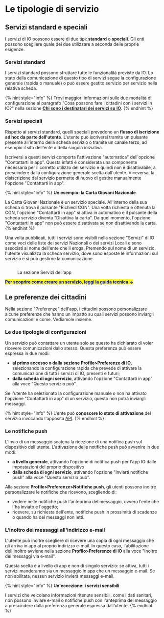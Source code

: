 # Le tipologie di servizio

## Servizi standard e speciali&#x20;

I servizi di IO possono essere di due tipi: **standard** o **speciali**. Gli enti possono scegliere quale dei due utilizzare a seconda delle proprie esigenze.

### Servizi standard&#x20;

I servizi standard possono sfruttare tutte le funzionalità previste da IO. Lo stato della comunicazione di questo tipo di servizi segue la configurazione generale (rapida o manuale) o può essere gestito servizio per servizio nella relativa scheda.

{% hint style="info" %}
Trovi maggiori informazioni sulle due modalità di configurazione al paragrafo "Cosa possono fare i cittadini con i servizi in IO?" nella sezione [**Chi sono i destinatari dei servizi su** **IO**](../gli-attori-di-io/chi-sono-i-destinatari-dei-servizi-su-io.md).
{% endhint %}

### Servizi speciali

Rispetto ai servizi standard, quelli speciali prevedono un **flusso di iscrizione ad hoc da parte dell'utente**. L'utente può iscriversi tramite un pulsante presente all'interno della scheda servizio o tramite un canale terzo, ad esempio il sito dell'ente o della singola iniziativa.

Iscriversi a questi servizi comporta l'attivazione "automatica" dell'opzione "Contattarti in app". Questa infatti è considerata una componente necessaria per il corretto utilizzo del servizio e quindi non è disattivabile, a prescindere dalla configurazione generale scelta dall'utente. Viceversa, la disiscrizione dal servizio permette di nuovo di gestire manualmente l'opzione "Contattarti in app".&#x20;

{% hint style="info" %}
**Un esempio: la Carta Giovani Nazionale**

La Carta Giovani Nazionale è un servizio speciale. All'interno della sua scheda si trova il pulsante "Richiedi CGN". Una volta richiesta e ottenuta la CGN, l'opzione "Contattarti in app" si attiva in automatico e il pulsante della scheda servizio diventa "Disattiva la carta". Da quel momento, l'opzione "Contattarti in app" non può essere disattivata se non disattivando la carta.
{% endhint %}

Una volta pubblicati, tutti i servizi sono visibili nella sezione "Servizi" di IO come voci delle liste dei servizi Nazionali o dei servizi Locali e sono associati al nome dell'ente che li eroga. Premendo sul nome di un servizio, l'utente visualizza la scheda servizio, dove sono esposte le informazioni sul servizio e si può gestirne la comunicazione.

<figure><img src="../.gitbook/assets/image (4).png" alt=""><figcaption><p>La sezione Servizi dell'app</p></figcaption></figure>

[<mark style="color:blue;">**Per scoprire come creare un servizio, leggi la guida tecnica ->**</mark>](https://app.gitbook.com/s/coSKRte21UjDBRWKLtEs/funzionalita/creare-un-servizio)&#x20;

## Le preferenze dei cittadini

Nella sezione "Preferenze" dell'app, i cittadini possono personalizzare alcune preferenze che hanno un impatto su quali servizi possono inviargli comunicazioni e come. Vediamole insieme.

### Le due tipologie di configurazioni

Un servizio può contattare un utente solo se questo ha dichiarato di voler ricevere comunicazioni dallo stesso. Questa preferenza può essere espressa in due modi:

* **al primo accesso o dalla sezione Profilo>Preferenze di IO**, selezionando la configurazione rapida che prevede di attivare la comunicazione di tutti i servizi di IO, presenti e futuri;
* **dalla scheda di ogni servizio**, attivando l'opzione "Contattarti in app" alla voce "Questo servizio può".

Se l'utente ha selezionato la configurazione manuale o non ha attivato l'opzione "Contattarti in app" di un servizio, questo non potrà inviargli messaggi.&#x20;

{% hint style="info" %}
L'ente può **conoscere lo stato di attivazione** del servizio invocando l'apposita [API](https://app.gitbook.com/s/coSKRte21UjDBRWKLtEs/api/api-messaggi/get-a-user-profile-using-post).
{% endhint %}

### Le notifiche push&#x20;

L'invio di un messaggio scatena la ricezione di una notifica push sul dispositivo dell'utente. L'attivazione delle notifiche push può avvenire in due modi:&#x20;

* **a livello generale**, attivando l'opzione di notifica push per l'app IO dalle impostazioni del proprio dispositivo
* **dalla scheda di ogni servizio**, attivando l'opzione "Inviarti notifiche push" alla voce "Questo servizio può".

Alla sezione **Profilo>Preferenze>Notifiche push**, gli utenti possono inoltre personalizzare le notifiche che ricevono, scegliendo di:

* vedere nelle notifiche push l'anteprima del messaggio, ovvero l'ente che l'ha inviato e l'oggetto;
* ricevere, su richiesta dell'ente, notifiche push in prossimità di scadenze o quando ha dei messaggi non letti.

### L'inoltro dei messaggi all'indirizzo e-mail

L'utente può inoltre scegliere di ricevere una copia di ogni messaggio che gli arriva in app al proprio indirizzo e-mail. In questo caso, l'abilitazione dell'inoltro avviene nella sezione **Profilo>Preferenze di IO** alla voce "Inoltro dei messaggi via e-mail".

Questa scelta è a livello di app e non di singolo servizio: se attiva, tutti i servizi manderanno sia un messaggio in app che un messaggio e-mail. Se non abilitata, nessun servizio invierà messaggi e-mail.

{% hint style="info" %}
**Un'eccezione: i servizi sensibili**

I servizi che veicolano informazioni ritenute sensibili, come i dati sanitari, non possono inviare e-mail o notifiche push con l'anteprima del messaggio a prescindere dalla preferenza generale espressa dall'utente.
{% endhint %}
